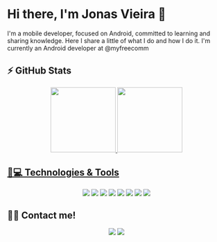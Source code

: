 # Hi there, I'm Jonas Vieira 👋

I'm a mobile developer, focused on Android, committed to learning and sharing knowledge. Here I share a little of what I do and how I do it. I'm currently an Android developer at @myfreecomm 

## ⚡️ GitHub Stats
<div align="center">
  <a href="https://github.com/jonvieira">
  <img height="150em" src="https://github-readme-stats.vercel.app/api/top-langs/?username=jonvieira&layout=compact&langs_count=7&theme=midnight-purple"/>
  <img height="150em" src="https://github-readme-stats.vercel.app/api?username=jonvieira&show_icons=true&theme=midnight-purple&include_all_commits=true&count_private=true&rank_icon=github"/>
</div>

## 🚀💻 Technologies & Tools
<div align="center"> 
  <img src="https://img.shields.io/badge/Android-3DDC84?style=for-the-badge&logo=android&logoColor=white" target="_blank"></a>
  <img src="https://img.shields.io/badge/iOS-000000?style=for-the-badge&logo=ios&logoColor=white" target="_blank"></a>
  <img src="https://img.shields.io/badge/Kotlin-B125EA?style=for-the-badge&logo=kotlin&logoColor=white" target="_blank"></a>
  <img src="https://img.shields.io/badge/Flutter-02569B?style=for-the-badge&logo=flutter&logoColor=white" target="_blank"></a>
  <img src="https://img.shields.io/badge/Swift-FA7343?style=for-the-badge&logo=swift&logoColor=white" target="_blank"></a>
  <img src="https://img.shields.io/badge/GitHub-100000?style=for-the-badge&logo=github&logoColor=white" target="_blank"></a>
  <img src="https://img.shields.io/badge/GIT-E44C30?style=for-the-badge&logo=git&logoColor=white" target="_blank"></a>
  <img src="https://img.shields.io/badge/Figma-F24E1E?style=for-the-badge&logo=figma&logoColor=white" target="_blank"></a>
</div>

## 📲📨 Contact me!
<div align="center">
  <a href = "mailto:jonasvieira.ti@gmail.com"><img src="https://img.shields.io/badge/-Gmail-EA4335?style=for-the-badge&logo=gmail&logoColor=white" target="_blank"></a>
  <a href="https://www.linkedin.com/in/jonasvieirati" target="_blank"><img src="https://img.shields.io/badge/-LinkedIn-%230077B5?style=for-the-badge&logo=linkedin&logoColor=white" target="_blank"></a> 
</div>

<!--
**jonvieira/jonvieira** is a ✨ _special_ ✨ repository because its `README.md` (this file) appears on your GitHub profile.

Here are some ideas to get you started:

- 🔭 I’m currently working on ...
- 🌱 I’m currently learning ...
- 👯 I’m looking to collaborate on ...
- 🤔 I’m looking for help with ...
- 💬 Ask me about ...
- 📫 How to reach me: ...
- 😄 Pronouns: ...
- ⚡ Fun fact: ...
-->
